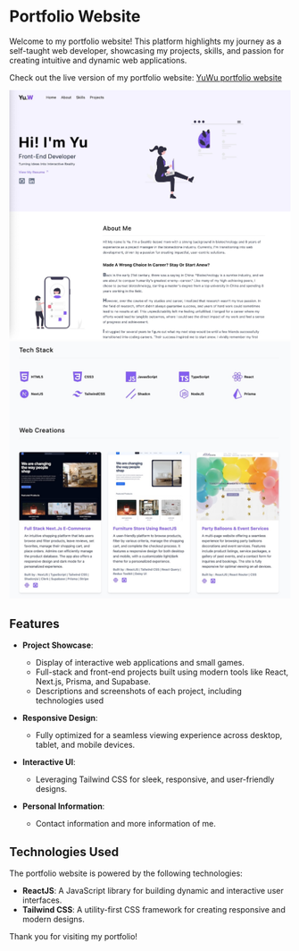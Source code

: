 # Portfolio Website

Welcome to my portfolio website! This platform highlights my journey as a self-taught web developer, showcasing my projects, skills, and passion for creating intuitive and dynamic web applications.

Check out the live version of my portfolio website: [YuWu portfolio website](https://yuwu-portfolio.netlify.app/)

![Screenshot](screenshots/1.jpg)
![Screenshot](screenshots/2.jpg)

## Features

- **Project Showcase**:

  - Display of interactive web applications and small games.
  - Full-stack and front-end projects built using modern tools like React, Next.js, Prisma, and Supabase.
  - Descriptions and screenshots of each project, including technologies used

- **Responsive Design**:

  - Fully optimized for a seamless viewing experience across desktop, tablet, and mobile devices.

- **Interactive UI**:

  - Leveraging Tailwind CSS for sleek, responsive, and user-friendly designs.

- **Personal Information**:
  - Contact information and more information of me.

## Technologies Used

The portfolio website is powered by the following technologies:

- **ReactJS**: A JavaScript library for building dynamic and interactive user interfaces.
- **Tailwind CSS**: A utility-first CSS framework for creating responsive and modern designs.

Thank you for visiting my portfolio!
